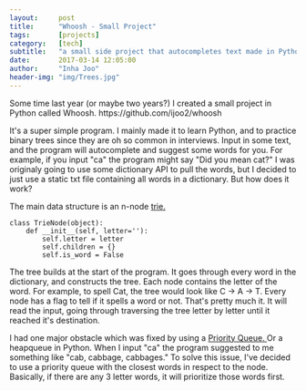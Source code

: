 ```yaml
---
layout:     post
title:      "Whoosh - Small Project"
tags:       [projects]
category:   [tech]
subtitle:   "a small side project that autocompletes text made in Python"
date:       2017-03-14 12:05:00
author:     "Inha Joo"
header-img: "img/Trees.jpg"
---
```


<p> Some time last year (or maybe two years?) I created a small project in Python called Whoosh. https://github.com/ijoo2/whoosh </p>

<p> It's a super simple program. I mainly made it to learn Python, and to practice binary trees since they are oh so common in interviews. Input in some text, and the program will autocomplete and suggest some words for you. For example, if you input "ca" the program might say "Did you mean cat?" I was originaly going to use some dictionary API to pull the words, but I decided to just use a static txt file containing all words in a dictionary. But how does it work? </p>

<p> The main data structure is an n-node <a href="https://en.wikipedia.org/wiki/Trie"> trie. </a> </p>

```
class TrieNode(object):
    def __init__(self, letter=''):
        self.letter = letter
        self.children = {}
        self.is_word = False
```

<p> The tree builds at the start of the program. It goes through every word in the dictionary, and constructs the tree. Each node contains the letter of the word. For example, to spell Cat, the tree would look like C -> A -> T. Every node has a flag to tell if it spells a word or not. That's pretty much it. It will read the input, going through traversing the tree letter by letter until it reached it's destination. </p>

<p> I had one major obstacle which was fixed by using a <a href="https://en.wikipedia.org/wiki/Priority_queue"> Priority Queue. </a> Or a heapqueue in Python. When I input "ca" the program suggested to me something like "cab, cabbage, cabbages." To solve this issue, I've decided to use a priority queue with the closest words in respect to the node. Basically, if there are any 3 letter words, it will prioritize those words first. </p>

